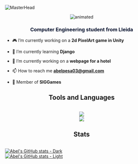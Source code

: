 ![MasterHead](https://user-images.githubusercontent.com/74038190/225813708-98b745f2-7d22-48cf-9150-083f1b00d6c9.gif)

<p align="center">
  <img src="https://github.com/Abelitux/Abelitux/assets/22718557/b174da52-c1be-4d26-9e44-0769c9caf245" alt="animated" />
</p>

<h3 align="center"><font color="#07122e">Computer Engineering student from Lleida</font></h3>

- 🎮 I’m currently working on a **2d PixelArt game in Unity**

- 🌱 I’m currently learning **Django**

- 🏨 I’m currently working on a **webpage for a hotel**

- 📫 How to reach me **abelpesa03@gmail.com**

- 🚀 Member of **SIGGames**

<h2 align="center">Tools and Languages</h3>
<br/>
<div align="center">
  <a href="https://skillicons.dev">
    <img src="https://skillicons.dev/icons?i=ps,pr,ae,ai,figma,blender,autocad,unity" /><br>
    <img src="https://skillicons.dev/icons?i=java,python,c,cs,cpp,idea,vscode,linux" />
  </a>
</div>

<h2 align="center">Stats</h2>
<br/>
<a href="https://github.com/Abelitux/github-readme-stats#gh-dark-mode-only">
  <img src="https://github-readme-stats.vercel.app/api?username=Abelitux&show_icons=true&hide_border=true&bg_color=07122e&text_color=0583ef" alt="Abel's GitHub stats - Dark">
</a>
<br/>
<a href="https://github.com/Abelitux/github-readme-stats#gh-light-mode-only">
  <img src="https://github-readme-stats.vercel.app/api?username=Abelitux&show_icons=true&theme=default" alt="Abel's GitHub stats - Light">
</a>
